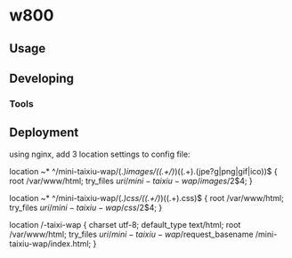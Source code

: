 

# w800



## Usage



## Developing



### Tools

## Deployment
using nginx, add 3 location settings to config file:

location ~* ^\/mini\-taixiu\-wap\/(.*)images\/((.+\/)*)((.+)\.(jpe?g|png|gif|ico))$ {
    root /var/www/html;
    try_files $uri /mini-taixiu-wap/images/$2$4;
}

location ~* ^\/mini\-taixiu\-wap\/(.*)css\/((.+\/)*)((.+)\.css)$ {
    root /var/www/html;
    try_files $uri /mini-taixiu-wap/css/$2$4;
}

location /-taixi-wap {
    charset utf-8;
    default_type text/html;
    root /var/www/html;
    try_files $uri /mini-taixiu-wap/$request_basename /mini-taixiu-wap/index.html;
}
